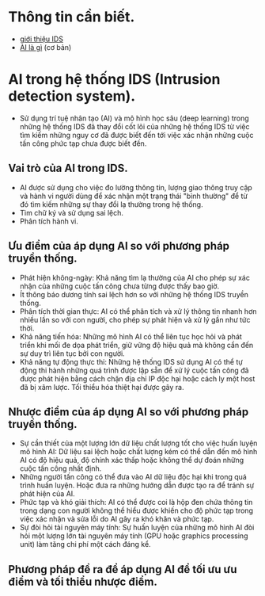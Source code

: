 # Thông tin cần biết.
* [giới thiệu IDS](./giới%20thiệu%20IDS.md)
* [AI là gì](./giới%20thiệu%20về%20AI.md) (cơ bản)

# AI trong hệ thống IDS (Intrusion detection system).
* Sử dụng trí tuệ nhân tạo (AI) và mô hình học sâu (deep learning) trong những hệ thống IDS đã thay đổi cốt lõi của những hệ thống IDS từ việc tìm kiếm những nguy cơ đã được biết đến tới việc xác nhận những cuộc tấn công phức tạp chưa được biết đến.

## Vai trò của AI trong IDS.
- AI được sử dụng cho việc đo lường thông tin, lượng giao thông truy cập và hành vi người dùng để xác nhận một trạng thái "bình thường" để từ đó tìm kiếm những sự thay đổi lạ thường trong hệ thống.
- Tìm chữ ký và sử dụng sai lệch.
- Phân tích hành vi.

## Ưu điểm của áp dụng AI so với phương pháp truyền thống.
- Phát hiện không-ngày: Khả năng tìm lạ thường của AI cho phép sự xác nhận của những cuộc tấn công chưa từng được thấy bao giờ.
- Ít thông báo dương tính sai lệch hơn so với những hệ thống IDS truyền thống.
- Phân tích thời gian thực: AI có thể phân tích và xử lý thông tin nhanh hơn nhiều lần so với con người, cho phép sự phát hiện và xử lý gần như tức thời.
- Khả năng tiến hóa: Những mô hình AI có thể liên tục học hỏi và phát triển khi mối đe dọa phát triển, giữ vững độ hiệu quả mà không cần đến sự duy trì liên tục bởi con người.
- Khả năng tự động thực thi: Những hệ thống IDS sử dụng AI có thể tự động thi hành những quá trình được lập sẵn để xử lý cuộc tấn công đã được phát hiện bằng cách chặn địa chỉ IP độc hại hoặc cách ly một host đã bị xâm lược. Tối thiểu hóa thiệt hại được gây ra.

## Nhược điểm của áp dụng AI so với phương pháp truyền thống.
- Sự cần thiết của một lượng lớn dữ liệu chất lượng tốt cho việc huấn luyện mô hình AI: Dữ liệu sai lệch hoặc chất lượng kém có thể dẫn đến mô hình AI có độ hiệu quả, độ chính xác thấp hoặc không thể dự đoán những cuộc tấn công nhất định.
- Những người tấn công có thể đưa vào AI dữ liệu độc hại khi trong quá trình huấn luyện. Hoặc đưa ra những hướng dẫn được tạo ra để tránh sự phát hiện của AI.
- Phức tạp và khó giải thích: AI có thể được coi là hộp đen chứa thông tin trong dạng con người không thể hiểu được khiến cho độ phức tạp trong việc xác nhận và sửa lỗi do AI gây ra khó khăn và phức tạp.
- Sự đòi hỏi tài nguyên máy tính: Sự huấn luyện của những mô hình AI đòi hỏi một lượng lớn tài nguyên máy tính (GPU hoặc graphics processing unit) làm tăng chi phí một cách đáng kể.

## Phương pháp đề ra để áp dụng AI để tối ưu ưu điểm và tối thiểu nhược điểm.